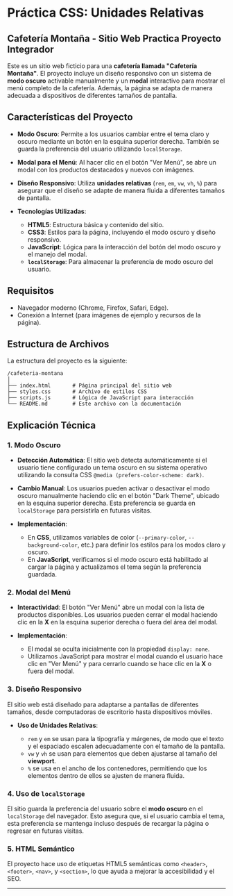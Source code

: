 # Práctica CSS: Unidades Relativas
## Cafetería Montaña - Sitio Web Practica Proyecto Integrador

Este es un sitio web ficticio para una **cafetería llamada "Cafetería Montaña"**. El proyecto incluye un diseño responsivo con un sistema de **modo oscuro** activable manualmente y un **modal** interactivo para mostrar el menú completo de la cafetería. Además, la página se adapta de manera adecuada a dispositivos de diferentes tamaños de pantalla.

## Características del Proyecto

* **Modo Oscuro**: Permite a los usuarios cambiar entre el tema claro y oscuro mediante un botón en la esquina superior derecha. También se guarda la preferencia del usuario utilizando `localStorage`.
* **Modal para el Menú**: Al hacer clic en el botón "Ver Menú", se abre un modal con los productos destacados y nuevos con imágenes.
* **Diseño Responsivo**: Utiliza **unidades relativas** (`rem`, `em`, `vw`, `vh`, `%`) para asegurar que el diseño se adapte de manera fluida a diferentes tamaños de pantalla.
* **Tecnologías Utilizadas**:

  * **HTML5**: Estructura básica y contenido del sitio.
  * **CSS3**: Estilos para la página, incluyendo el modo oscuro y diseño responsivo.
  * **JavaScript**: Lógica para la interacción del botón del modo oscuro y el manejo del modal.
  * **`localStorage`**: Para almacenar la preferencia de modo oscuro del usuario.

## Requisitos

* Navegador moderno (Chrome, Firefox, Safari, Edge).
* Conexión a Internet (para imágenes de ejemplo y recursos de la página).

## Estructura de Archivos

La estructura del proyecto es la siguiente:

```
/cafeteria-montana
│
├── index.html       # Página principal del sitio web
├── styles.css       # Archivo de estilos CSS
├── scripts.js       # Lógica de JavaScript para interacción
└── README.md        # Este archivo con la documentación
```

## Explicación Técnica

### 1. **Modo Oscuro**

* **Detección Automática**: El sitio web detecta automáticamente si el usuario tiene configurado un tema oscuro en su sistema operativo utilizando la consulta CSS `@media (prefers-color-scheme: dark)`.

* **Cambio Manual**: Los usuarios pueden activar o desactivar el modo oscuro manualmente haciendo clic en el botón "Dark Theme", ubicado en la esquina superior derecha. Esta preferencia se guarda en `localStorage` para persistirla en futuras visitas.

* **Implementación**:

  * En **CSS**, utilizamos variables de color (`--primary-color`, `--background-color`, etc.) para definir los estilos para los modos claro y oscuro.
  * En **JavaScript**, verificamos si el modo oscuro está habilitado al cargar la página y actualizamos el tema según la preferencia guardada.

### 2. **Modal del Menú**

* **Interactividad**: El botón "Ver Menú" abre un modal con la lista de productos disponibles. Los usuarios pueden cerrar el modal haciendo clic en la **X** en la esquina superior derecha o fuera del área del modal.

* **Implementación**:

  * El modal se oculta inicialmente con la propiedad `display: none`.
  * Utilizamos JavaScript para mostrar el modal cuando el usuario hace clic en "Ver Menú" y para cerrarlo cuando se hace clic en la **X** o fuera del modal.

### 3. **Diseño Responsivo**

El sitio web está diseñado para adaptarse a pantallas de diferentes tamaños, desde computadoras de escritorio hasta dispositivos móviles.

* **Uso de Unidades Relativas**:

  * `rem` y `em` se usan para la tipografía y márgenes, de modo que el texto y el espaciado escalen adecuadamente con el tamaño de la pantalla.
  * `vw` y `vh` se usan para elementos que deben ajustarse al tamaño del **viewport**.
  * `%` se usa en el ancho de los contenedores, permitiendo que los elementos dentro de ellos se ajusten de manera fluida.

### 4. **Uso de `localStorage`**

El sitio guarda la preferencia del usuario sobre el **modo oscuro** en el `localStorage` del navegador. Esto asegura que, si el usuario cambia el tema, esta preferencia se mantenga incluso después de recargar la página o regresar en futuras visitas.

### 5. **HTML Semántico**

El proyecto hace uso de etiquetas HTML5 semánticas como `<header>`, `<footer>`, `<nav>`, y `<section>`, lo que ayuda a mejorar la accesibilidad y el SEO.

---

